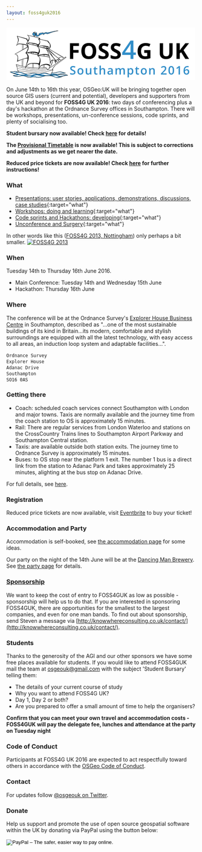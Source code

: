 ```yaml
---
layout: foss4guk2016
---
```

![alt text](images/foss4guk_2016_logo.png "FOSS4G UK 2016")

On June 14th to 16th this year, OSGeo:UK will be bringing together open source GIS users (current and potential), developers and supporters from the UK and beyond for **FOSS4G UK 2016**: two days of conferencing plus a day's hackathon at the Ordnance Survey offices in Southampton. There will be workshops, presentations, un-conference sessions, code sprints, and plenty of socialising too.

**Student bursary now available! Check [here](#students) for details!**

**The [Provisional Timetable](timetable.html) is now available! This is subject to corrections and adjustments
as we get nearer the date.**

**Reduced price tickets are now available! Check [here](#registration) for further instructions!**

### What

* [Presentations: user stories, applications, demonstrations, discussions, case studies](talks.html){:target="what"}
* [Workshops: doing and learning](workshops.html){:target="what"}
* [Code sprints and Hackathons: developing](codesprints.html){:target="what"}
* [Unconference and Surgery](unconference.html){:target="what"}

In other words like this ([FOSS4G 2013, Nottingham](http://2013.foss4g.org/)) only perhaps a bit smaller.
[![FOSS4G 2013](https://farm4.staticflickr.com/3774/9904608205_bca6385c81_b.jpg)](https://www.flickr.com/photos/spacedman/9904213276/in/pool-foss4g/)

### When

Tuesday 14th to Thursday 16th June 2016.

* Main Conference: Tuesday 14th and Wednesday 15th June
* Hackathon: Thursday 16th June

### Where

The conference will be at the Ordnance Survey's [Explorer House Business Centre](https://www.ordnancesurvey.co.uk/about/head-office/) in Southampton, described as "...one of the most sustainable buildings of its kind in Britain...its modern, comfortable and stylish surroundings are equipped with all the latest technology, with easy access to all areas, an induction loop system and adaptable facilities...".

    Ordnance Survey
    Explorer House
    Adanac Drive
    Southampton
    SO16 0AS
    
### Getting there

* Coach: scheduled coach services connect Southampton with London and major towns. Taxis are normally available and the journey time from the coach station to OS is approximately 15 minutes.
* Rail: There are regular services from London Waterloo and stations on the CrossCountry Trains lines to Southampton Airport Parkway and Southampton Central station.
* Taxis: are available outside both station exits. The journey time to Ordnance Survey is approximately 15 minutes.
* Buses: to OS stop near the platform 1 exit. The number 1 bus is a direct link from the station to Adanac Park and takes approximately 25 minutes, alighting at the bus stop on Adanac Drive.

For full details, see [here](https://www.ordnancesurvey.co.uk/about/head-office/).

### Registration

Reduced price tickets are now available, visit [Eventbrite](http://foss4guk.eventbrite.co.uk/) to buy your ticket!

### Accommodation and Party

Accommodation is self-booked, see [the accommodation page](accommodation.html) for some ideas.

Our party on the night of the 14th June will be at the [Dancing Man Brewery](http://www.dancingmanbrewery.co.uk/). See [the party page](party.html) for details.

### [Sponsorship](sponsors.html)

We want to keep the cost of entry to FOSS4GUK as low as possible - sponsorship will help us to do that. If you are interested in sponsoring FOSS4GUK, there are opportunities for the smallest to the largest companies, and even for one man bands. To find out about sponsorship, send Steven a message via [http://knowwhereconsulting.co.uk/contact/](http://knowwhereconsulting.co.uk/contact/).

### Students

Thanks to the generosity of the AGI and our other sponsors we have some free places available for students.  If you would like to attend FOSS4GUK mail the team at osgeouk@gmail.com with the subject 'Student Bursary' telling them: 

 * The details of your current course of study
 * Why you want to attend FOSS4G UK?
 * Day 1, Day 2 or both?
 * Are you prepared to offer a small amount of time to help the organisers?

**Confirm that you can meet your own travel and accommodation costs - FOSS4GUK will pay the delegate fee, lunches and attendance at the party on Tuesday night**

### Code of Conduct
Participants at FOSS4G UK 2016 are expected to act respectfully toward others in accordance with the [OSGeo Code of Conduct](http://www.osgeo.org/code_of_conduct).

### Contact

For updates follow [@osgeouk on Twitter](https://twitter.com/osgeouk).

### Donate

Help us support and promote the use of open source geospatial software within the UK by donating via PayPal using the button below:

<form action="https://www.paypal.com/cgi-bin/webscr" method="post" target="_top">
<input type="hidden" name="cmd" value="_s-xclick">
<input type="hidden" name="hosted_button_id" value="42G7PKK5YV6NU">
<input type="image" src="https://www.paypalobjects.com/en_US/GB/i/btn/btn_donateCC_LG.gif" border="0" name="submit" alt="PayPal – The safer, easier way to pay online.">
<img alt="" border="0" src="https://www.paypalobjects.com/en_GB/i/scr/pixel.gif" width="1" height="1">
</form>

